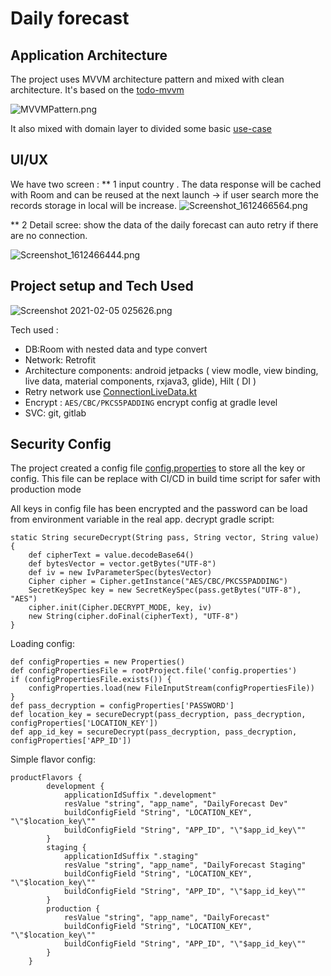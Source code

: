  Daily forecast
===

Application Architecture
------------------------
The project uses MVVM architecture pattern and mixed with clean architecture. It's based on the [todo-mvvm][1]  
 
![MVVMPattern.png](static/MVVMPattern.png)

It also mixed with domain layer to divided some basic [use-case][2] 

UI/UX
-----
We have two screen :
** 1 input country . The data response will be cached with Room and can be reused at the next launch -> if user search more the records storage in local will be increase.
![Screenshot_1612466564.png](static/Screenshot_1612466564.png)


** 2 Detail scree: show the data of the daily forecast can auto retry if there are no connection.

![Screenshot_1612466444.png](static/Screenshot_1612466444.png)

Project setup and Tech Used
---------------------------
![Screenshot 2021-02-05 025626.png](static/Screenshot%202021-02-05%20025626.png)

Tech used : 
*   DB:Room with nested data and type convert
*   Network: Retrofit
*   Architecture components: android jetpacks ( view modle, view binding, live data,  material components, rxjava3, glide), Hilt ( DI )
*   Retry network use [ConnectionLiveData.kt](app/src/main/java/m/n/dailyforecast/utils/ConnectionLiveData.kt)
*   Encrypt : `AES/CBC/PKCS5PADDING` encrypt config at gradle level
*   SVC: git, gitlab


Security Config
---------------
The project created a config file [config.properties](config.properties) to store all the key or config. This file can be replace with CI/CD in build time script for safer with production mode

All keys in config file has been encrypted and the password can be load from environment variable in the real app.
decrypt gradle script:
```
static String secureDecrypt(String pass, String vector, String value) {
    def cipherText = value.decodeBase64()
    def bytesVector = vector.getBytes("UTF-8")
    def iv = new IvParameterSpec(bytesVector)
    Cipher cipher = Cipher.getInstance("AES/CBC/PKCS5PADDING")
    SecretKeySpec key = new SecretKeySpec(pass.getBytes("UTF-8"), "AES")
    cipher.init(Cipher.DECRYPT_MODE, key, iv)
    new String(cipher.doFinal(cipherText), "UTF-8")
}
```

Loading config: 

```
def configProperties = new Properties()
def configPropertiesFile = rootProject.file('config.properties')
if (configPropertiesFile.exists()) {
    configProperties.load(new FileInputStream(configPropertiesFile))
}
def pass_decryption = configProperties['PASSWORD']
def location_key = secureDecrypt(pass_decryption, pass_decryption, configProperties['LOCATION_KEY'])
def app_id_key = secureDecrypt(pass_decryption, pass_decryption, configProperties['APP_ID'])
```

Simple flavor config:
```
productFlavors {
        development {
            applicationIdSuffix ".development"
            resValue "string", "app_name", "DailyForecast Dev"
            buildConfigField "String", "LOCATION_KEY", "\"$location_key\""
            buildConfigField "String", "APP_ID", "\"$app_id_key\""
        }
        staging {
            applicationIdSuffix ".staging"
            resValue "string", "app_name", "DailyForecast Staging"
            buildConfigField "String", "LOCATION_KEY", "\"$location_key\""
            buildConfigField "String", "APP_ID", "\"$app_id_key\""
        }
        production {
            resValue "string", "app_name", "DailyForecast"
            buildConfigField "String", "LOCATION_KEY", "\"$location_key\""
            buildConfigField "String", "APP_ID", "\"$app_id_key\""
        }
    }
```

[1]: https://github.com/googlesamples/android-architecture/tree/todo-mvvm-databinding
[2]: app/src/main/java/m/n/dailyforecast/domain